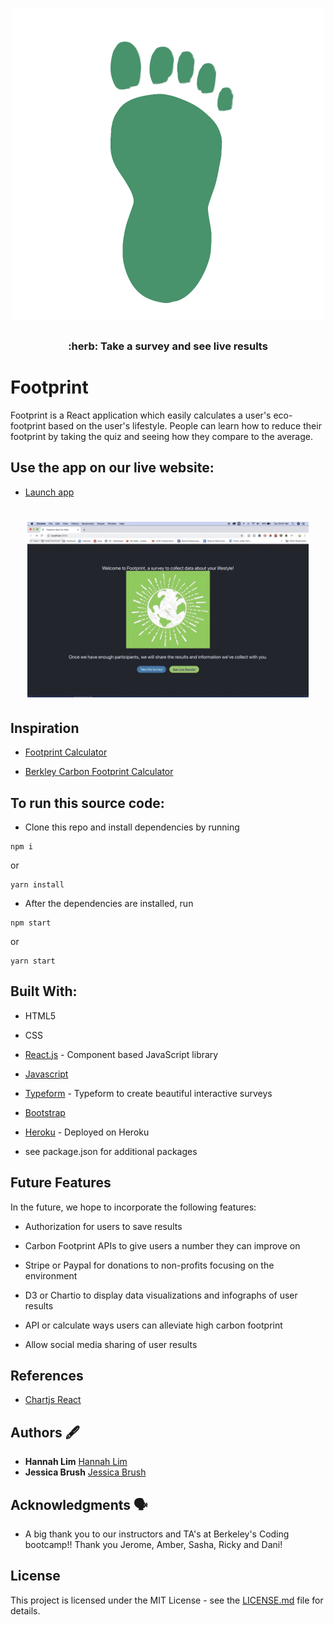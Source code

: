 <h1 align="center">
  <img src="./src/assets/images/footprint.png" alt="footprint icon" width="500"></a>
</h1>

<h3 align="center">:herb: Take a survey and see live results </h3>

# Footprint

Footprint is a React application which easily calculates a user's eco-footprint based on the user's lifestyle. People can learn how to reduce their footprint by taking the quiz and seeing how they compare to the average.

## Use the app on our live website:
* [Launch app](https://infinite-badlands-27209.herokuapp.com)

<h1 align="center">
  <img src="./src/assets/images/surveygif.gif" alt="footprint survey gif" width="450"></a>
</h1>


## Inspiration

* [Footprint Calculator](http://www.footprintcalculator.org/)

* [Berkley Carbon Footprint Calculator](http://coolclimate.berkeley.edu/carboncalculator)


## To run this source code:

* Clone this repo and install dependencies by running
```
npm i
```
or
```
yarn install
```
* After the dependencies are installed, run
```
npm start
```
or 
```
yarn start
```

## Built With:

* HTML5

* CSS

* [React.js](https://reactjs.org/) - Component based JavaScript library

* [Javascript](https://www.javascript.com/)

* [Typeform](https://www.typeform.com/) - Typeform to create beautiful interactive surveys

* [Bootstrap](http://getbootstrap.com)

* [Heroku](https://www.heroku.com/) - Deployed on Heroku

* see package.json for additional packages

## Future Features

In the future, we hope to incorporate the following features:

* Authorization for users to save results

* Carbon Footprint APIs to give users a number they can improve on

* Stripe or Paypal for donations to non-profits focusing on the environment 

* D3 or Chartio to display data visualizations and infographs of user results

* API or calculate ways users can alleviate high carbon footprint

* Allow social media sharing of user results

## References

* [Chartjs React](https://github.com/bradtraversy/reactcharts/blob/master/src/components/Chart.js)

## Authors 🖋

* **Hannah Lim** [Hannah Lim](https://github.com/hannahlim213)
* **Jessica Brush** [Jessica Brush](https://github.com/dandiflower)


## Acknowledgments 🗣

* A big thank you to our instructors and TA's at Berkeley's Coding bootcamp!! Thank you Jerome, Amber, Sasha, Ricky and Dani!


## License

This project is licensed under the MIT License - see the [LICENSE.md](LICENSE.md) file for details. 